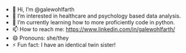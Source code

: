 - 👋 Hi, I’m @galewohlfarth
- 👀 I’m interested in healthcare and psychology based data analysis.
- 🌱 I’m currently learning how to more proficiently code in python.
- 📫 How to reach me: https://www.linkedin.com/in/galewohlfarth/
- 😄 Pronouns: she/they
- ⚡ Fun fact: I have an identical twin sister!
<!---
galewohlfarth/galewohlfarth is a ✨ special ✨ repository because its `README.md` (this file) appears on your GitHub profile.
You can click the Preview link to take a look at your changes.
--->
